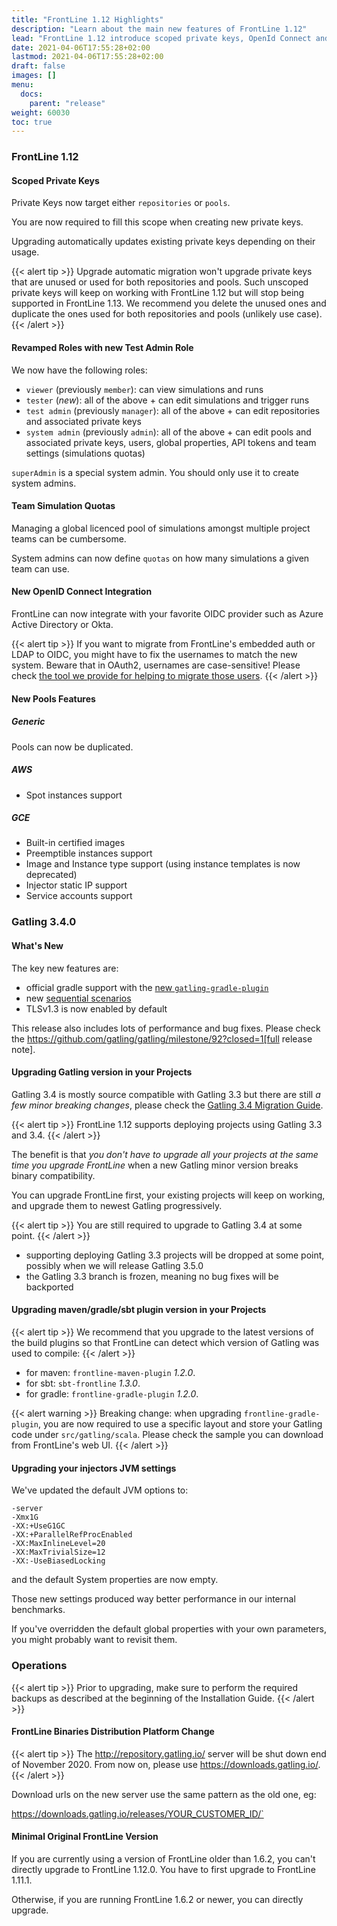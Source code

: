```yaml
---
title: "FrontLine 1.12 Highlights"
description: "Learn about the main new features of FrontLine 1.12"
lead: "FrontLine 1.12 introduce scoped private keys, OpenId Connect and a permissions rewamp"
date: 2021-04-06T17:55:28+02:00
lastmod: 2021-04-06T17:55:28+02:00
draft: false
images: []
menu:
  docs:
    parent: "release"
weight: 60030
toc: true
---
```


### FrontLine 1.12

#### Scoped Private Keys

Private Keys now target either `repositories` or `pools`.

You are now required to fill this scope when creating new private keys.

Upgrading automatically updates existing private keys depending on their usage.

{{< alert tip >}}
Upgrade automatic migration won't upgrade private keys that are unused or used for both repositories and pools.
Such unscoped private keys will keep on working with FrontLine 1.12 but will stop being supported in FrontLine 1.13.
We recommend you delete the unused ones and duplicate the ones used for both repositories and pools (unlikely use case).
{{< /alert >}}

#### Revamped Roles with new Test Admin Role

We now have the following roles:

* `viewer` (previously `member`): can view simulations and runs
* `tester` (*new*): all of the above + can edit simulations and trigger runs
* `test admin` (previously `manager`): all of the above + can edit repositories and associated private keys
* `system admin` (previously `admin`): all of the above + can edit pools and associated private keys, users, global properties, API tokens and team settings (simulations quotas)

`superAdmin` is a special system admin. You should only use it to create system admins.

#### Team Simulation Quotas

Managing a global licenced pool of simulations amongst multiple project teams can be cumbersome.

System admins can now define `quotas` on how many simulations a given team can use.

#### New OpenID Connect Integration

FrontLine can now integrate with your favorite OIDC provider such as Azure Active Directory or Okta.

{{< alert tip >}}
If you want to migrate from FrontLine's embedded auth or LDAP to OIDC, you might have to fix the usernames to match the new system.
Beware that in OAuth2, usernames are case-sensitive!
Please check [the tool we provide for helping to migrate those users](https://github.com/gatling/frontline-users-migration-tool).
{{< /alert >}}

#### New Pools Features

##### Generic

Pools can now be duplicated.

##### AWS

* Spot instances support

##### GCE

* Built-in certified images
* Preemptible instances support
* Image and Instance type support (using instance templates is now deprecated)
* Injector static IP support
* Service accounts support

### Gatling 3.4.0

#### What's New

The key new features are:

* official gradle support with the [new `gatling-gradle-plugin`](https://gatling.io/docs/current/extensions/gradle_plugin/)
* new [sequential scenarios](https://github.com/gatling/gatling/issues/3830)
* TLSv1.3 is now enabled by default

This release also includes lots of performance and bug fixes.
Please check the https://github.com/gatling/gatling/milestone/92?closed=1[full release note].

#### Upgrading Gatling version in your Projects

Gatling 3.4 is mostly source compatible with Gatling 3.3 but there are still *a few minor breaking changes*,
please check the [Gatling 3.4 Migration Guide](https://gatling.io/docs/current/migration_guides/3.3-to-3.4/).

{{< alert tip >}}
FrontLine 1.12 supports deploying projects using Gatling 3.3 and 3.4.
{{< /alert >}}

The benefit is that *you don't have to upgrade all your projects at the same time you upgrade FrontLine* when a new Gatling minor version breaks binary compatibility.

You can upgrade FrontLine first, your existing projects will keep on working, and upgrade them to newest Gatling progressively.

{{< alert tip >}}
You are still required to upgrade to Gatling 3.4 at some point.
{{< /alert >}}

* supporting deploying Gatling 3.3 projects will be dropped at some point, possibly when we will release Gatling 3.5.0
* the Gatling 3.3 branch is frozen, meaning no bug fixes will be backported

#### Upgrading maven/gradle/sbt plugin version in your Projects

{{< alert tip >}}
We recommend that you upgrade to the latest versions of the build plugins so that FrontLine can detect which version of Gatling was used to compile:
{{< /alert >}}

* for maven: `frontline-maven-plugin` *1.2.0*.
* for sbt: `sbt-frontline` *1.3.0*.
* for gradle: `frontline-gradle-plugin` *1.2.0*.

{{< alert warning >}}
Breaking change: when upgrading `frontline-gradle-plugin`, you are now required to use a specific layout and store your Gatling code under `src/gatling/scala`.
Please check the sample you can download from FrontLine's web UI.
{{< /alert >}}

#### Upgrading your injectors JVM settings

We've updated the default JVM options to:

```
-server
-Xmx1G
-XX:+UseG1GC
-XX:+ParallelRefProcEnabled
-XX:MaxInlineLevel=20
-XX:MaxTrivialSize=12
-XX:-UseBiasedLocking
```

and the default System properties are now empty.

Those new settings produced way better performance in our internal benchmarks.

If you've overridden the default global properties with your own parameters, you might probably want to revisit them.

### Operations

{{< alert tip >}}
Prior to upgrading, make sure to perform the required backups as described at the beginning of the Installation Guide.
{{< /alert >}}

#### FrontLine Binaries Distribution Platform Change

{{< alert tip >}}
The http://repository.gatling.io/ server will be shut down end of November 2020.
From now on, please use https://downloads.gatling.io/.
{{< /alert >}}

Download urls on the new server use the same pattern as the old one, eg:

https://downloads.gatling.io/releases/YOUR_CUSTOMER_ID/`

#### Minimal Original FrontLine Version

If you are currently using a version of FrontLine older than 1.6.2, you can't directly upgrade to FrontLine 1.12.0.
You have to first upgrade to FrontLine 1.11.1.

Otherwise, if you are running FrontLine 1.6.2 or newer, you can directly upgrade.
